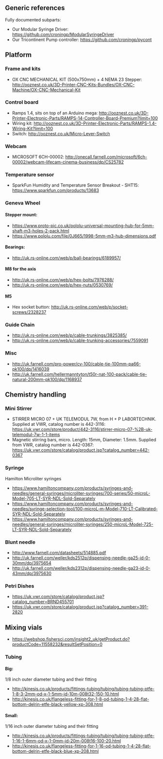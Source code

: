 ## Generic references

Fully documented subparts:

- Our Modular Syringe Driver: https://github.com/croningp/ModularSyringeDriver
- Our Tricontinent Pump controller: https://github.com/croningp/pycont

## Platform

### Frame and kits

- OX CNC MECHANICAL KIT (500x750mm) + 4 NEMA 23 Stepper: http://ooznest.co.uk/3D-Printer-CNC-Kits-Bundles/OX-CNC-Machine/OX-CNC-Mechanical-Kit

### Control board

- Ramps 1.4, sits on top of an Arduino mega: http://ooznest.co.uk/3D-Printer-Electronic-Parts/RAMPS-14-Controller-Board-Premium?limit=100
- Wiring kit: http://ooznest.co.uk/3D-Printer-Electronic-Parts/RAMPS-1.4-Wiring-Kit?limit=100
- Switch: http://ooznest.co.uk/Micro-Lever-Switch

### Webcam

- MICROSOFT  6CH-00002: http://onecall.farnell.com/microsoft/6ch-00002/webcam-lifecam-cinema-business/dp/CS25782

### Temperature sensor

- SparkFun Humidity and Temperature Sensor Breakout - SHT15: https://www.sparkfun.com/products/13683

### Geneva Wheel

#### Stepper mount:

- https://www.proto-pic.co.uk/pololu-universal-mounting-hub-for-5mm-shaft-m3-holes-2-pack.html
- https://www.pololu.com/file/0J665/1998-5mm-m3-hub-dimensions.pdf

#### Bearings:

- http://uk.rs-online.com/web/p/ball-bearings/6189957/

#### M8 for the axis
- http://uk.rs-online.com/web/p/hex-bolts/7976288/
- http://uk.rs-online.com/web/p/hex-nuts/0530769/

#### M5
- Hex socket button: http://uk.rs-online.com/web/p/socket-screws/2328237

### Guide Chain

- http://uk.rs-online.com/web/p/cable-trunkings/3825385/
- http://uk.rs-online.com/web/p/cable-trunking-accessories/7559091

### Misc

- http://uk.farnell.com/pro-power/cv-100/cable-tie-100mm-pa66-pk100/dp/1416039
- http://uk.farnell.com/hellermanntyton/t50r-nat-100-pack/cable-tie-natural-200mm-pk100/dp/1168937

## Chemistry handling

### Mini Stirrer

- STIRRER MICRO 07 + UK TELEMODUL 7W, from H + P LABORTECHNIK. Supplied at VWR, catalog number is 442-3116: https://uk.vwr.com/store/product/442-3116/stirrer-micro-07-%2B-uk-telemodul-7w-1-1-items
- Magnetic stirring bars, micro. Length: 15mm, Diameter: 1.5mm. Supplied from VWR, catalog number is 442-0367: https://uk.vwr.com/store/catalog/product.jsp?catalog_number=442-0367

### Syringe

Hamilton Microliter syringes
- https://www.hamiltoncompany.com/products/syringes-and-needles/general-syringes/microliter-syringes/700-series/50-microL-Model-705-LT-SYR-NDL-Sold-Separately
- https://www.hamiltoncompany.com/products/syringes-and-needles/syringe-selection-tool/100-microL-m-Model-710-LT-Calibrated-SYR-NDL-Sold-Separately
- https://www.hamiltoncompany.com/products/syringes-and-needles/general-syringes/microliter-syringes/250-microL-Model-725-LT-SYR-NDL-Sold-Separately

### Blunt needle

- http://www.farnell.com/datasheets/514885.pdf
- http://uk.farnell.com/weller/kds2512p/dispensing-needle-ga25-id-0-30mm/dp/3975654
- http://uk.farnell.com/weller/kds2312p/dispensing-needle-ga23-id-0-43mm/dp/3975630

### Petri Dishes

- https://uk.vwr.com/store/catalog/product.jsp?catalog_number=BRND455701
- https://uk.vwr.com/store/catalog/product.jsp?catalog_number=391-2820

## Mixing vials

- https://webshop.fishersci.com/insight2_uk/getProduct.do?productCode=11558232&resultSetPosition=0


### Tubing

#### Big:

1/8 inch outer diameter tubing and their fitting

- http://kinesis.co.uk/products/fittings-tubing/tubing/tubing-tubing-ptfe-1-8-3-2mm-od-x-1-5mm-id-10m-008t32-150-10.html
- http://kinesis.co.uk/flangeless-fitting-for-1-8-od-tubing-1-4-28-flat-bottom-delrin-etfe-black-yellow-xp-308.html

#### Small:

1/16 inch outer diameter tubing and their fitting

- http://kinesis.co.uk/products/fittings-tubing/tubing/tubing-tubing-ptfe-1-16-1-6mm-od-x-1-0mm-id-20m-008t16-100-20.html
- http://kinesis.co.uk/flangeless-fitting-for-1-16-od-tubing-1-4-28-flat-bottom-delrin-etfe-black-blue-xp-208.html
